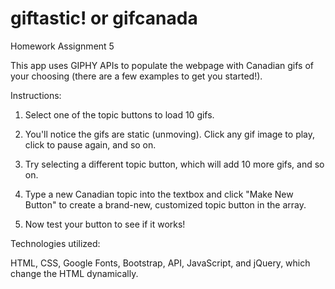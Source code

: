 # giftastic! or gifcanada
Homework Assignment 5

This app uses GIPHY APIs to populate the webpage with Canadian gifs of your choosing (there are a few examples to get you started!).


Instructions:

1. Select one of the topic buttons to load 10 gifs. 

2. You'll notice the gifs are static (unmoving). Click any gif image to play, click to pause again, and so on.

3. Try selecting a different topic button, which will add 10 more gifs, and so on. 

4. Type a new Canadian topic into the textbox and click "Make New Button" to create a brand-new, customized topic button in the array. 

5. Now test your button to see if it works!


Technologies utilized:

HTML, CSS, Google Fonts, Bootstrap, API, JavaScript, and jQuery, which change the HTML dynamically.
